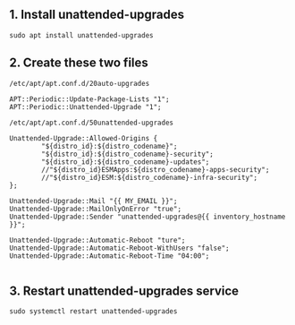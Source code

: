 ## 1. Install unattended-upgrades
```
sudo apt install unattended-upgrades
```

## 2. Create these two files
`/etc/apt/apt.conf.d/20auto-upgrades`
```
APT::Periodic::Update-Package-Lists "1";
APT::Periodic::Unattended-Upgrade "1";
```
`/etc/apt/apt.conf.d/50unattended-upgrades`
```
Unattended-Upgrade::Allowed-Origins {
        "${distro_id}:${distro_codename}";
        "${distro_id}:${distro_codename}-security";
        "${distro_id}:${distro_codename}-updates";
        //"${distro_id}ESMApps:${distro_codename}-apps-security";
        //"${distro_id}ESM:${distro_codename}-infra-security";
};

Unattended-Upgrade::Mail "{{ MY_EMAIL }}";
Unattended-Upgrade::MailOnlyOnError "true";
Unattended-Upgrade::Sender "unattended-upgrades@{{ inventory_hostname }}";

Unattended-Upgrade::Automatic-Reboot "ture";
Unattended-Upgrade::Automatic-Reboot-WithUsers "false";
Unattended-Upgrade::Automatic-Reboot-Time "04:00";


```

## 3. Restart unattended-upgrades service
```
sudo systemctl restart unattended-upgrades
```